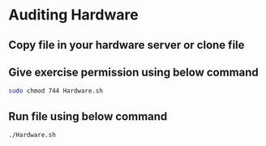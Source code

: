# Auditing Hardware

## Copy file in your hardware server or clone file

## Give exercise permission using below command
```bash
sudo chmod 744 Hardware.sh
```

## Run file using below command
```bash
./Hardware.sh
```
